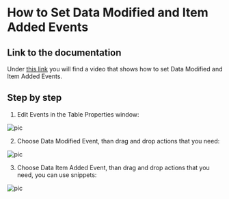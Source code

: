 
# How to Set Data Modified and Item Added Events

## Link to the documentation

Under [this link](https://profitbasedocs.blob.core.windows.net/videos/Table%20Events%20-%20Data%20Modified%20and%20Item%20Added%20Events.mp4) you will find a video that shows how to set Data Modified and Item Added Events. 
<br/>

## Step by step


1. Edit Events in the Table Properties window:

![pic](https://profitbasedocs.blob.core.windows.net/images/HTtbev%20(1).png)

2. Choose Data Modified Event, than drag and drop actions that you need:


![pic](https://profitbasedocs.blob.core.windows.net/images/HTtbev%20(2).png)


3.	Choose Data Item Added Event, than drag and drop actions that you need, you can use snippets:

![pic](https://profitbasedocs.blob.core.windows.net/images/HTtbev%20(3).png)

